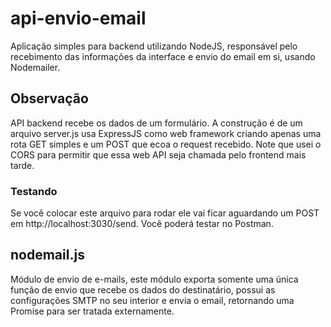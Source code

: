 # api-envio-email
Aplicação simples para backend utilizando NodeJS, responsável pelo recebimento das informações da interface e envio do email em si, usando Nodemailer.

## Observação
API backend recebe os dados de um formulário. A construção é de um arquivo server.js usa ExpressJS como web framework criando apenas uma rota GET simples e um POST que ecoa o request recebido. Note que usei o CORS para permitir que essa web API seja chamada pelo frontend mais tarde.

### Testando
Se você colocar este arquivo para rodar ele vai ficar aguardando um POST em http://localhost:3030/send. Você poderá testar no Postman.

## nodemail.js
Módulo de envio de e-mails, este módulo exporta somente uma única função de envio que recebe os dados do destinatário, possui as configurações SMTP no seu interior e envia o email, retornando uma Promise para ser tratada externamente. 